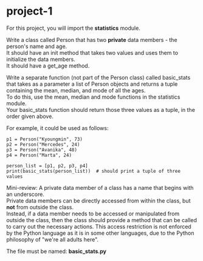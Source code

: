 # project-1

For this project, you will import the **statistics** module.

Write a class called Person that has two **private** data members - the person's name and age.  
It should have an init method that takes two values and uses them to initialize the data members.  
It should have a get_age method.

Write a separate function (not part of the Person class) called basic_stats that takes as a parameter a list of 
Person objects and returns a tuple containing the mean, median, and mode of all the ages.  
To do this, use the mean, median and mode functions in the statistics module.  
Your basic_stats function should return those three values as a tuple, in the order given above.

For example, it could be used as follows:
```
p1 = Person("Kyoungmin", 73)
p2 = Person("Mercedes", 24)
p3 = Person("Avanika", 48)
p4 = Person("Marta", 24)

person_list = [p1, p2, p3, p4]
print(basic_stats(person_list))  # should print a tuple of three values
```

Mini-review: A private data member of a class has a name that begins with an underscore.  
Private data members can be directly accessed from within the class, but **not** from outside the class.  
Instead, if a data member needs to be accessed or manipulated from outside the class, then the class should provide 
a method that can be called to carry out the necessary actions.  This access restriction is not enforced by the 
Python language as it is in some other languages, due to the Python philosophy of "we're all adults here".

The file must be named: **basic_stats.py**

